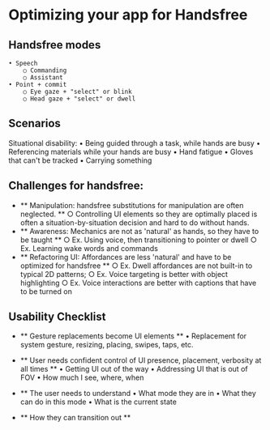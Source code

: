 # Optimizing your app for Handsfree

## Handsfree modes
	• Speech 
		○ Commanding 
		○ Assistant
	• Point + commit
		○ Eye gaze + "select" or blink
		○ Head gaze + "select" or dwell 

## Scenarios
Situational disability:
	• Being guided through a task, while hands are busy
	• Referencing materials while your hands are busy
	• Hand fatigue
	• Gloves that can't be tracked
	• Carrying something
	


## Challenges for handsfree: 
- ** Manipulation: handsfree substitutions for manipulation are often neglected. **
		○ Controlling UI elements so they are optimally placed is often a situation-by-situation decision and hard to do without hands.
- ** Awareness: Mechanics are not as 'natural' as hands, so they have to be taught **
		○ Ex. Using voice, then transitioning to pointer or dwell
		○ Ex. Learning wake words and commands
- ** Refactoring UI: Affordances are less 'natural' and have to be optimized for handsfree **
		○ Ex. Dwell affordances are not built-in to typical 2D patterns; 
		○ Ex. Voice targeting is better with object highlighting
		○ Ex. Voice interactions are better with captions that have to be turned on 

		
## Usability Checklist
- ** Gesture replacements become UI elements **
	• Replacement for system gesture, resizing, placing, swipes, taps, etc.

- ** User needs confident control of UI presence, placement, verbosity at all times **
	• Getting UI out of the way
	• Addressing UI that is out of FOV
	• How much I see, where, when

- ** The user needs to understand
	• What mode they are in
	• What they can do in this mode
	• What is the current state
  
- ** How they can transition out **
